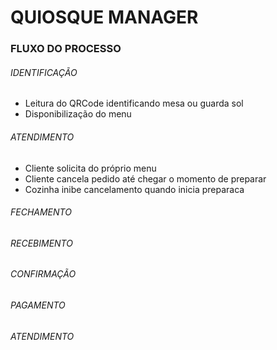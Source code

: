 # QUIOSQUE MANAGER



### FLUXO DO PROCESSO

 ###### IDENTIFICAÇÃO

 - Leitura do QRCode identificando mesa ou guarda sol
 - Disponibilização do menu

###### ATENDIMENTO

 - Cliente solicita do próprio menu
 - Cliente cancela pedido até chegar o momento de preparar
 - Cozinha inibe cancelamento quando inicia preparaca
###### FECHAMENTO

###### RECEBIMENTO

###### CONFIRMAÇÃO

###### PAGAMENTO

###### ATENDIMENTO

